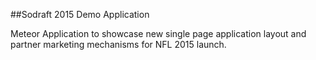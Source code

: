 ##Sodraft 2015 Demo Application

Meteor Application to showcase new single page application layout and partner marketing mechanisms for NFL 2015 launch.
